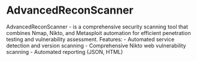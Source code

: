 # AdvancedReconScanner
AdvancedReconScanner - is a comprehensive security scanning tool that combines Nmap, Nikto, and Metasploit automation for efficient penetration testing and vulnerability assessment.   Features: - Automated service detection and version scanning  - Comprehensive Nikto web vulnerability scanning -  Automated reporting (JSON, HTML) 
